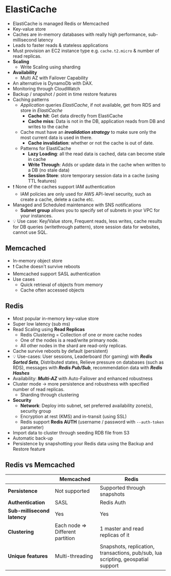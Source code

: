 # **ElastiCache**

- ElastiCache is managed Redis or Memcached
- Key-value store
- Caches are in-memory databases with really high performance, sub-millisecond latency
- Leads to faster reads & stateless applications
- Must provision an EC2 instance type e.g. `cache.t2.micro` & number of read replicas.
- **Scaling**
  - Write Scaling using sharding
- **Availability**
  - Multi AZ with Failover Capability
- An alternative is DynamoDb with DAX.
- Monitoring through CloudWatch
- Backup / snapshot / point in time restore features
- Caching patterns
  - *Application* queries *ElastiCache*, if not available, get from RDS and store in *ElastiCache*
    - **Cache hit**: Get data directly from ElastiCache
    - **Cache miss**: Data is not in the DB, application reads from DB and writes to the cache
  - Cache must have an ***invalidation strategy*** to make sure only the most current data is used in there.
    - **Cache invalidation**: whether or not the cache is out of date.
  - Patterns for ElastiCache
    - **Lazy Loading**: all the read data is cached, data can become stale in cache
    - **Write Through**: Adds or update data in the cache when written to a DB (no stale data)
    - **Session Store**: store temporary session data in a cache (using TTL features)
- ❗ None of the caches support IAM authentication
  - IAM policies are only used for AWS API-level security, such as create a cache, delete a cache etc.
- Managed and Scheduled maintenance with SNS notifications
  - **Subnet group** allows you to specify set of subnets in your VPC for your instances.
- 💡 Use case: Key/Value store, Frequent reads, less writes, cache results for DB queries (writethrough pattern), store session data for websites, cannot use SQL.

## Memcached

- In-memory object store
- ❗ Cache doesn't survive reboots
- Memcached support SASL authentication
- Use cases
  - Quick retrieval of objects from memory
  - Cache often accessed objects

## Redis

- Most popular in-memory key-value store
- Super low latency (sub ms)
- Read Scaling using **Read Replicas**
  - Redis Clustering = Collection of one or more cache nodes
  - One of the nodes is a read/write primary node.
  - All other nodes in the shard are read-only replicas.
- Cache survive reboots by default (persistent)
- 💡 Use-cases: User sessions, Leaderboard (for gaming) with ***Redis Sorted Sets***, Distributed states, Relieve pressure on databases (such as RDS), messages with ***Redis Pub/Sub***, recommendation data with ***Redis Hashes***
- Availability: ***Multi-AZ*** with Auto-Failover and enhanced robustness
- Cluster mode -> more persistence and robustness with specified number of read replicas.
  - Sharding through clustering
- **Security**
  - **Network**: Deploy into subnet, set preferred availability zone(s), security group
  - Encryption at rest (KMS) and in-transit (using SSL)
  - Redis support **Redis AUTH** (username / password with `--auth-token` parameter)
- Import data to cluster through seeding RDB file from S3
- Automatic back-up
- Persistence by snapshotting your Redis data using the Backup and Restore feature

## Redis vs Memcached

| | Memcached | Redis |
| -- | ------ | ----- |
| **Persistence** | Not supported | Supported through snapshots |
| **Authentication** | SASL | Redis Auth |
| **Sub-millisecond latency** | Yes | Yes |
| **Clustering** | Each node => Different partition | 1 master and read replicas of it |
| **Unique features** | Multi-threading | Snapshots, replication, transactions, pub/sub, lua scripting, geospatial support |
